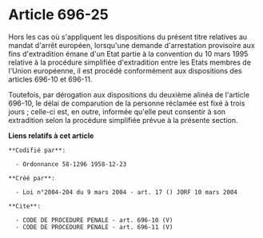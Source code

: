 # Article 696-25

Hors les cas où s'appliquent les dispositions du présent titre relatives au mandat d'arrêt européen, lorsqu'une demande
d'arrestation provisoire aux fins d'extradition émane d'un Etat partie à la convention du 10 mars 1995 relative à la
procédure simplifiée d'extradition entre les Etats membres de l'Union européenne, il est procédé conformément aux
dispositions des articles 696-10 et 696-11.

Toutefois, par dérogation aux dispositions du deuxième alinéa de l'article 696-10, le délai de comparution de la personne
réclamée est fixé à trois jours ; celle-ci est, en outre, informée qu'elle peut consentir à son extradition selon la
procédure simplifiée prévue à la présente section.

**Liens relatifs à cet article**

	**Codifié par**:

	  - Ordonnance 58-1296 1958-12-23

	**Créé par**:

	  - Loi n°2004-204 du 9 mars 2004 - art. 17 () JORF 10 mars 2004

	**Cite**:

	  - CODE DE PROCEDURE PENALE - art. 696-10 (V)
	  - CODE DE PROCEDURE PENALE - art. 696-11 (V)
